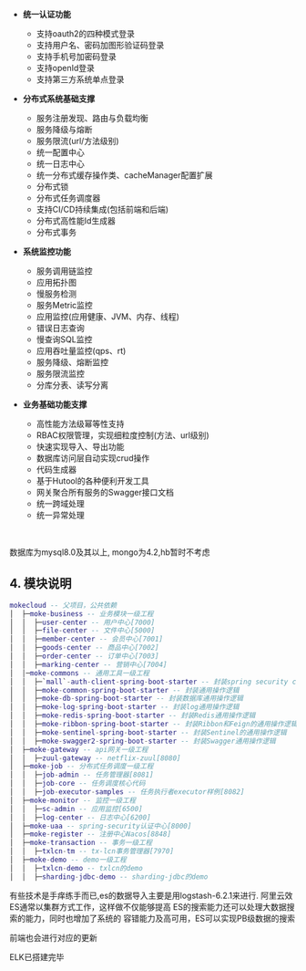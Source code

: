 

* **统一认证功能**
  * 支持oauth2的四种模式登录
  * 支持用户名、密码加图形验证码登录
  * 支持手机号加密码登录
  * 支持openId登录
  * 支持第三方系统单点登录

* **分布式系统基础支撑**
  * 服务注册发现、路由与负载均衡
  * 服务降级与熔断
  * 服务限流(url/方法级别)
  * 统一配置中心
  * 统一日志中心
  * 统一分布式缓存操作类、cacheManager配置扩展
  * 分布式锁
  * 分布式任务调度器
  * 支持CI/CD持续集成(包括前端和后端)
  * 分布式高性能Id生成器
  * 分布式事务
* **系统监控功能**
  * 服务调用链监控
  * 应用拓扑图
  * 慢服务检测
  * 服务Metric监控
  * 应用监控(应用健康、JVM、内存、线程)
  * 错误日志查询
  * 慢查询SQL监控
  * 应用吞吐量监控(qps、rt)
  * 服务降级、熔断监控
  * 服务限流监控
  * 分库分表、读写分离
* **业务基础功能支撑**
  * 高性能方法级幂等性支持
  * RBAC权限管理，实现细粒度控制(方法、url级别)
  * 快速实现导入、导出功能
  * 数据库访问层自动实现crud操作
  * 代码生成器
  * 基于Hutool的各种便利开发工具
  * 网关聚合所有服务的Swagger接口文档
  * 统一跨域处理
  * 统一异常处理

&nbsp;

数据库为mysql8.0及其以上, mongo为4.2,hb暂时不考虑

## 4. 模块说明

```lua
mokecloud -- 父项目，公共依赖
│  ├─moke-business -- 业务模块一级工程
│  │  ├─user-center -- 用户中心[7000]
│  │  ├─file-center -- 文件中心[5000]
│  │  ├─member-center -- 会员中心[7001]
│  │  ├─goods-center -- 商品中心[7002]
│  │  ├─order-center -- 订单中心[7003]
│  │  ├─marking-center -- 营销中心[7004]
│  │─moke-commons -- 通用工具一级工程
│  │  ├─`mall`-auth-client-spring-boot-starter -- 封装spring security client端的通用操作逻辑
│  │  ├─moke-common-spring-boot-starter -- 封装通用操作逻辑
│  │  ├─moke-db-spring-boot-starter -- 封装数据库通用操作逻辑
│  │  ├─moke-log-spring-boot-starter -- 封装log通用操作逻辑
│  │  ├─moke-redis-spring-boot-starter -- 封装Redis通用操作逻辑
│  │  ├─moke-ribbon-spring-boot-starter -- 封装Ribbon和Feign的通用操作逻辑
│  │  ├─moke-sentinel-spring-boot-starter -- 封装Sentinel的通用操作逻辑
│  │  ├─moke-swagger2-spring-boot-starter -- 封装Swagger通用操作逻辑
│  ├─moke-gateway -- api网关一级工程
│  │  ├─zuul-gateway -- netflix-zuul[8080]
│  ├─moke-job -- 分布式任务调度一级工程
│  │  ├─job-admin -- 任务管理器[8081]
│  │  ├─job-core -- 任务调度核心代码
│  │  ├─job-executor-samples -- 任务执行者executor样例[8082]
│  ├─moke-monitor -- 监控一级工程
│  │  ├─sc-admin -- 应用监控[6500]
│  │  ├─log-center -- 日志中心[6200]
│  ├─moke-uaa -- spring-security认证中心[8000]
│  ├─moke-register -- 注册中心Nacos[8848]
│  ├─moke-transaction -- 事务一级工程
│  │  ├─txlcn-tm -- tx-lcn事务管理器[7970]
│  ├─moke-demo -- demo一级工程
│  │  ├─txlcn-demo -- txlcn的demo
│  │  ├─sharding-jdbc-demo -- sharding-jdbc的demo
```
有些技术是手痒练手而已,es的数据导入主要是用logstash-6.2.1来进行.
阿里云效
ES通常以集群方式工作，这样做不仅能够提高 ES的搜索能力还可以处理大数据搜索的能力，同时也增加了系统的 容错能力及高可用，ES可以实现PB级数据的搜索

前端也会进行对应的更新


ELK已搭建完毕
